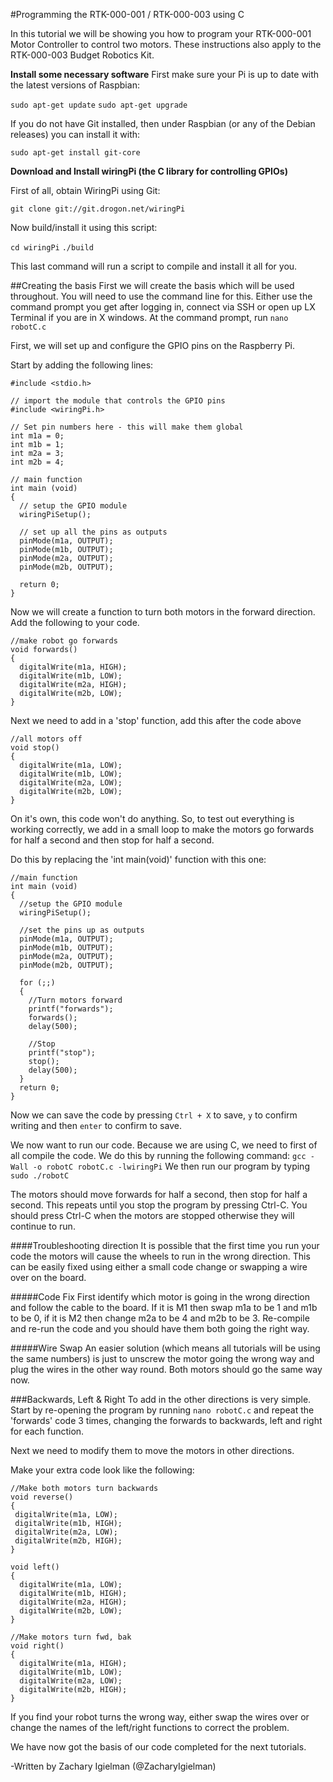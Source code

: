 #Programming the RTK-000-001 / RTK-000-003 using C

In this tutorial we will be showing you how to program your RTK-000-001 Motor Controller to control two motors.
These instructions also apply to the RTK-000-003 Budget Robotics Kit.

**Install some necessary software**
First make sure your Pi is up to date with the latest versions of Raspbian:

```sudo apt-get update```
```sudo apt-get upgrade```

If you do not have Git installed, then under Raspbian (or any of the Debian releases) you can install it with:

```sudo apt-get install git-core```

**Download and Install wiringPi (the C library for controlling GPIOs)**

First of all, obtain WiringPi using Git:

```git clone git://git.drogon.net/wiringPi```

Now build/install it using this script:

```cd wiringPi```
``` ./build ```

This last command will run a script to compile and install it all for you.

##Creating the basis
First we will create the basis which will be used throughout. You will need to use the command line for this. Either use the command prompt you get after logging in, connect via SSH or open up LX Terminal if you are in X windows. At the command prompt, run ```nano robotC.c```

First, we will set up and configure the GPIO pins on the Raspberry Pi.

Start by adding the following lines:

```
#include <stdio.h>

// import the module that controls the GPIO pins
#include <wiringPi.h>

// Set pin numbers here - this will make them global
int m1a = 0;
int m1b = 1;
int m2a = 3;
int m2b = 4;

// main function
int main (void)
{
  // setup the GPIO module
  wiringPiSetup();

  // set up all the pins as outputs
  pinMode(m1a, OUTPUT);
  pinMode(m1b, OUTPUT);
  pinMode(m2a, OUTPUT);
  pinMode(m2b, OUTPUT);

  return 0;
}
```

Now we will create a function to turn both motors in the forward direction. Add the following to your code.

```
//make robot go forwards
void forwards()
{
  digitalWrite(m1a, HIGH);
  digitalWrite(m1b, LOW);
  digitalWrite(m2a, HIGH);
  digitalWrite(m2b, LOW);
}
```

Next we need to add in a 'stop' function, add this after the code above
```
//all motors off
void stop()
{
  digitalWrite(m1a, LOW);
  digitalWrite(m1b, LOW);
  digitalWrite(m2a, LOW);
  digitalWrite(m2b, LOW);
}
```

On it's own, this code won't do anything. So, to test out everything is working correctly, we add in a small loop to make the motors go forwards for half a second and then stop for half a second.

Do this by replacing the 'int main(void)' function with this one:

```
//main function
int main (void)
{
  //setup the GPIO module
  wiringPiSetup();

  //set the pins up as outputs
  pinMode(m1a, OUTPUT);
  pinMode(m1b, OUTPUT);
  pinMode(m2a, OUTPUT);
  pinMode(m2b, OUTPUT);

  for (;;)
  {
    //Turn motors forward
    printf("forwards");
    forwards();
    delay(500);

    //Stop
    printf("stop");
    stop();
    delay(500);
  }
  return 0;
}
```

Now we can save the code by pressing ```Ctrl + X``` to save, ```y``` to confirm writing and then ```enter``` to confirm to save.

We now want to run our code. Because we are using C, we need to first of all compile the code. We do this by running the following command:
```gcc -Wall -o robotC robotC.c -lwiringPi```
We then run our program by typing
```sudo ./robotC```

The motors should move forwards for half a second, then stop for half a second. This repeats until you stop the program by pressing Ctrl-C. You should press Ctrl-C when the motors are stopped otherwise they will continue to run.

####Troubleshooting direction
It is possible that the first time you run your code the motors will cause the wheels to run in the wrong direction. This can be easily fixed using either a small code change or swapping a wire over on the board.

#####Code Fix
First identify which motor is going in the wrong direction and follow the cable to the board. If it is M1 then swap m1a to be 1 and m1b to be 0, if it is M2 then change m2a to be 4 and m2b to be 3. Re-compile and re-run the code and you should have them both going the right way.

#####Wire Swap
An easier solution (which means all tutorials will be using the same numbers) is just to unscrew the motor going the wrong way and plug the wires in the other way round. Both motors should go the same way now.

###Backwards, Left & Right
To add in the other directions is very simple. Start by re-opening the program by running ```nano robotC.c``` and repeat the 'forwards' code 3 times, changing the forwards to backwards, left and right for each function.

Next we need to modify them to move the motors in other directions. 

Make your extra code look like the following:
```
//Make both motors turn backwards
void reverse()
{
 digitalWrite(m1a, LOW);
 digitalWrite(m1b, HIGH);
 digitalWrite(m2a, LOW);
 digitalWrite(m2b, HIGH);
}

void left()
{
  digitalWrite(m1a, LOW);
  digitalWrite(m1b, HIGH);
  digitalWrite(m2a, HIGH);
  digitalWrite(m2b, LOW);
}

//Make motors turn fwd, bak
void right()
{
  digitalWrite(m1a, HIGH);
  digitalWrite(m1b, LOW);
  digitalWrite(m2a, LOW);
  digitalWrite(m2b, HIGH);
}
```

If you find your robot turns the wrong way, either swap the wires over or change the names of the left/right functions to correct the problem.

We have now got the basis of our code completed for the next tutorials.

-Written by Zachary Igielman (@ZacharyIgielman)

